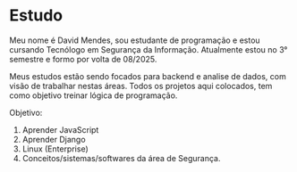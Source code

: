 # Estudo
Meu nome é David Mendes, sou estudante de programação e estou cursando Tecnólogo em Segurança da Informação.
Atualmente estou no 3° semestre e formo por volta de 08/2025.

Meus estudos estão sendo focados para backend e analise de dados, com visão de trabalhar nestas áreas.
Todos os projetos aqui colocados, tem como objetivo treinar lógica de programação.

Objetivo:

1. Aprender JavaScript
2. Aprender Django
3. Linux (Enterprise)
4. Conceitos/sistemas/softwares da área de Segurança.
